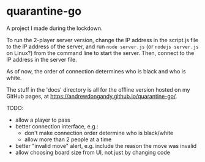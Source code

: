 # quarantine-go
A project I made during the lockdown.

To run the 2-player server version, change the IP address in the script.js file to the IP address of the server, and run
`node server.js` (or `nodejs server.js` on Linux?) from the command line to start the server. Then, connect to the IP address in the server file.

As of now, the order of connection determines who is black and who is white.

The stuff in the 'docs' directory is all for the offline version hosted on my GitHub pages, at https://andrewdongandy.github.io/quarantine-go/.

TODO:
- allow a player to pass
- better connection interface, e.g.:
  - don't make connection order determine who is black/white
  - allow more than 2 people at a time
- better "invalid move" alert, e.g. include the reason the move was invalid
- allow choosing board size from UI, not just by changing code
